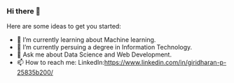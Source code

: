 ### Hi there 👋


Here are some ideas to get you started:

- 🔭 I’m currently learning about Machine learning.
- 🌱 I’m currently persuing a degree in Information Technology.
- 💬 Ask me about Data Science and Web Development.
- 📫 How to reach me: LinkedIn:https://www.linkedin.com/in/giridharan-p-25835b200/

